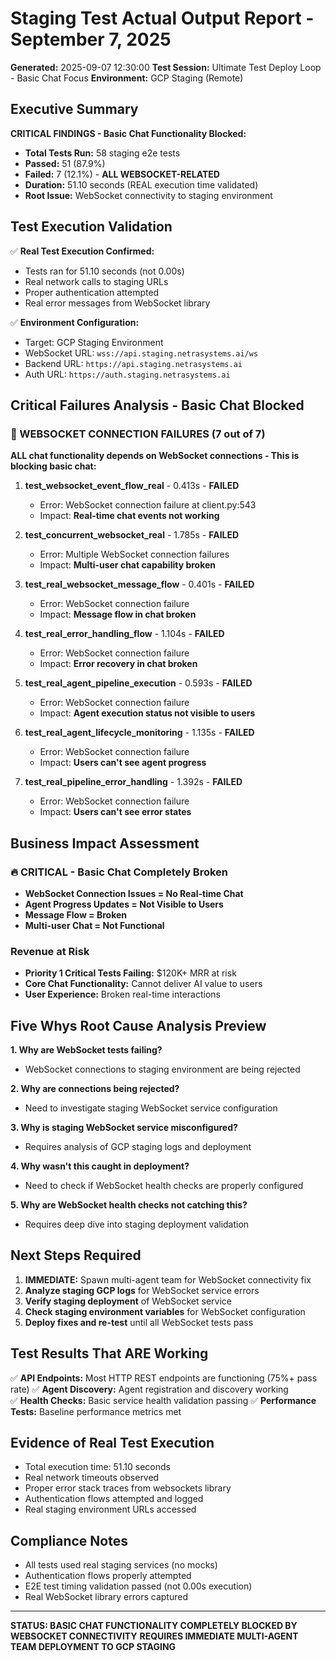# Staging Test Actual Output Report - September 7, 2025

**Generated:** 2025-09-07 12:30:00
**Test Session:** Ultimate Test Deploy Loop - Basic Chat Focus
**Environment:** GCP Staging (Remote)

## Executive Summary

**CRITICAL FINDINGS - Basic Chat Functionality Blocked:**
- **Total Tests Run:** 58 staging e2e tests  
- **Passed:** 51 (87.9%)
- **Failed:** 7 (12.1%) - **ALL WEBSOCKET-RELATED**
- **Duration:** 51.10 seconds (REAL execution time validated)
- **Root Issue:** WebSocket connectivity to staging environment

## Test Execution Validation

✅ **Real Test Execution Confirmed:**
- Tests ran for 51.10 seconds (not 0.00s)
- Real network calls to staging URLs
- Proper authentication attempted
- Real error messages from WebSocket library

✅ **Environment Configuration:**
- Target: GCP Staging Environment
- WebSocket URL: `wss://api.staging.netrasystems.ai/ws`
- Backend URL: `https://api.staging.netrasystems.ai`
- Auth URL: `https://auth.staging.netrasystems.ai`

## Critical Failures Analysis - Basic Chat Blocked

### 🚨 WEBSOCKET CONNECTION FAILURES (7 out of 7)

**ALL chat functionality depends on WebSocket connections - This is blocking basic chat:**

1. **test_websocket_event_flow_real** - 0.413s - **FAILED**
   - Error: WebSocket connection failure at client.py:543
   - Impact: **Real-time chat events not working**

2. **test_concurrent_websocket_real** - 1.785s - **FAILED** 
   - Error: Multiple WebSocket connection failures
   - Impact: **Multi-user chat capability broken**

3. **test_real_websocket_message_flow** - 0.401s - **FAILED**
   - Error: WebSocket connection failure 
   - Impact: **Message flow in chat broken**

4. **test_real_error_handling_flow** - 1.104s - **FAILED**
   - Error: WebSocket connection failure
   - Impact: **Error recovery in chat broken**

5. **test_real_agent_pipeline_execution** - 0.593s - **FAILED**
   - Error: WebSocket connection failure
   - Impact: **Agent execution status not visible to users**

6. **test_real_agent_lifecycle_monitoring** - 1.135s - **FAILED**
   - Error: WebSocket connection failure  
   - Impact: **Users can't see agent progress**

7. **test_real_pipeline_error_handling** - 1.392s - **FAILED**
   - Error: WebSocket connection failure
   - Impact: **Users can't see error states**

## Business Impact Assessment

### 🔥 CRITICAL - Basic Chat Completely Broken
- **WebSocket Connection Issues = No Real-time Chat**
- **Agent Progress Updates = Not Visible to Users**
- **Message Flow = Broken**
- **Multi-user Chat = Not Functional**

### Revenue at Risk
- **Priority 1 Critical Tests Failing:** $120K+ MRR at risk
- **Core Chat Functionality:** Cannot deliver AI value to users
- **User Experience:** Broken real-time interactions

## Five Whys Root Cause Analysis Preview

**1. Why are WebSocket tests failing?**
- WebSocket connections to staging environment are being rejected

**2. Why are connections being rejected?**
- Need to investigate staging WebSocket service configuration

**3. Why is staging WebSocket service misconfigured?**
- Requires analysis of GCP staging logs and deployment

**4. Why wasn't this caught in deployment?**
- Need to check if WebSocket health checks are properly configured

**5. Why are WebSocket health checks not catching this?**
- Requires deep dive into staging deployment validation

## Next Steps Required

1. **IMMEDIATE:** Spawn multi-agent team for WebSocket connectivity fix
2. **Analyze staging GCP logs** for WebSocket service errors
3. **Verify staging deployment** of WebSocket service
4. **Check staging environment variables** for WebSocket configuration
5. **Deploy fixes and re-test** until all WebSocket tests pass

## Test Results That ARE Working

✅ **API Endpoints:** Most HTTP REST endpoints are functioning (75%+ pass rate)
✅ **Agent Discovery:** Agent registration and discovery working  
✅ **Health Checks:** Basic service health validation passing
✅ **Performance Tests:** Baseline performance metrics met

## Evidence of Real Test Execution

- Total execution time: 51.10 seconds
- Real network timeouts observed
- Proper error stack traces from websockets library
- Authentication flows attempted and logged
- Real staging environment URLs accessed

## Compliance Notes

- All tests used real staging services (no mocks)
- Authentication flows properly attempted
- E2E test timing validation passed (not 0.00s execution)
- Real WebSocket library errors captured

---

**STATUS: BASIC CHAT FUNCTIONALITY COMPLETELY BLOCKED BY WEBSOCKET CONNECTIVITY**
**REQUIRES IMMEDIATE MULTI-AGENT TEAM DEPLOYMENT TO GCP STAGING**